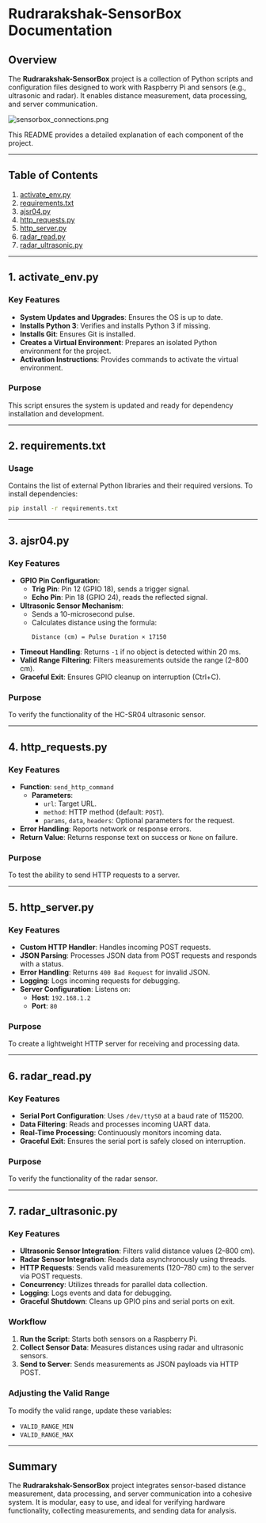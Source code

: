 

# Rudrarakshak-SensorBox Documentation  

## Overview  
The **Rudrarakshak-SensorBox** project is a collection of Python scripts and configuration files designed to work with Raspberry Pi and sensors (e.g., ultrasonic and radar). It enables distance measurement, data processing, and server communication.  


![sensorbox_connections.png]()

This README provides a detailed explanation of each component of the project.  

---

## Table of Contents  
1. [activate_env.py](#1-activate_envpy)  
2. [requirements.txt](#2-requirementstxt)  
3. [ajsr04.py](#3-ajsr04py)  
4. [http_requests.py](#4-http_requestspy)  
5. [http_server.py](#5-http_serverpy)  
6. [radar_read.py](#6-radar_readpy)  
7. [radar_ultrasonic.py](#7-radar_ultrasonicpy)  

---

## 1. activate_env.py  

### Key Features  
- **System Updates and Upgrades**: Ensures the OS is up to date.  
- **Installs Python 3**: Verifies and installs Python 3 if missing.  
- **Installs Git**: Ensures Git is installed.  
- **Creates a Virtual Environment**: Prepares an isolated Python environment for the project.  
- **Activation Instructions**: Provides commands to activate the virtual environment.  

### Purpose  
This script ensures the system is updated and ready for dependency installation and development.  

---

## 2. requirements.txt  

### Usage  
Contains the list of external Python libraries and their required versions. To install dependencies:  
```bash  
pip install -r requirements.txt  
```  

---

## 3. ajsr04.py  

### Key Features  
- **GPIO Pin Configuration**:  
  - **Trig Pin**: Pin 12 (GPIO 18), sends a trigger signal.  
  - **Echo Pin**: Pin 18 (GPIO 24), reads the reflected signal.  
- **Ultrasonic Sensor Mechanism**:  
  - Sends a 10-microsecond pulse.  
  - Calculates distance using the formula:  
    ```text  
    Distance (cm) = Pulse Duration × 17150  
    ```  
- **Timeout Handling**: Returns `-1` if no object is detected within 20 ms.  
- **Valid Range Filtering**: Filters measurements outside the range (2–800 cm).  
- **Graceful Exit**: Ensures GPIO cleanup on interruption (Ctrl+C).  

### Purpose  
To verify the functionality of the HC-SR04 ultrasonic sensor.  

---

## 4. http_requests.py  

### Key Features  
- **Function**: `send_http_command`  
  - **Parameters**:  
    - `url`: Target URL.  
    - `method`: HTTP method (default: `POST`).  
    - `params`, `data`, `headers`: Optional parameters for the request.  
- **Error Handling**: Reports network or response errors.  
- **Return Value**: Returns response text on success or `None` on failure.  

### Purpose  
To test the ability to send HTTP requests to a server.  

---

## 5. http_server.py  

### Key Features  
- **Custom HTTP Handler**: Handles incoming POST requests.  
- **JSON Parsing**: Processes JSON data from POST requests and responds with a status.  
- **Error Handling**: Returns `400 Bad Request` for invalid JSON.  
- **Logging**: Logs incoming requests for debugging.  
- **Server Configuration**: Listens on:  
  - **Host**: `192.168.1.2`  
  - **Port**: `80`  

### Purpose  
To create a lightweight HTTP server for receiving and processing data.  

---

## 6. radar_read.py  

### Key Features  
- **Serial Port Configuration**: Uses `/dev/ttyS0` at a baud rate of 115200.  
- **Data Filtering**: Reads and processes incoming UART data.  
- **Real-Time Processing**: Continuously monitors incoming data.  
- **Graceful Exit**: Ensures the serial port is safely closed on interruption.  

### Purpose  
To verify the functionality of the radar sensor.  

---

## 7. radar_ultrasonic.py  

### Key Features  
- **Ultrasonic Sensor Integration**: Filters valid distance values (2–800 cm).  
- **Radar Sensor Integration**: Reads data asynchronously using threads.  
- **HTTP Requests**: Sends valid measurements (120–780 cm) to the server via POST requests.  
- **Concurrency**: Utilizes threads for parallel data collection.  
- **Logging**: Logs events and data for debugging.  
- **Graceful Shutdown**: Cleans up GPIO pins and serial ports on exit.  

### Workflow  
1. **Run the Script**: Starts both sensors on a Raspberry Pi.  
2. **Collect Sensor Data**: Measures distances using radar and ultrasonic sensors.  
3. **Send to Server**: Sends measurements as JSON payloads via HTTP POST.  

### Adjusting the Valid Range  
To modify the valid range, update these variables:  
- `VALID_RANGE_MIN`  
- `VALID_RANGE_MAX`  

---

## Summary  
The **Rudrarakshak-SensorBox** project integrates sensor-based distance measurement, data processing, and server communication into a cohesive system. It is modular, easy to use, and ideal for verifying hardware functionality, collecting measurements, and sending data for analysis.  

